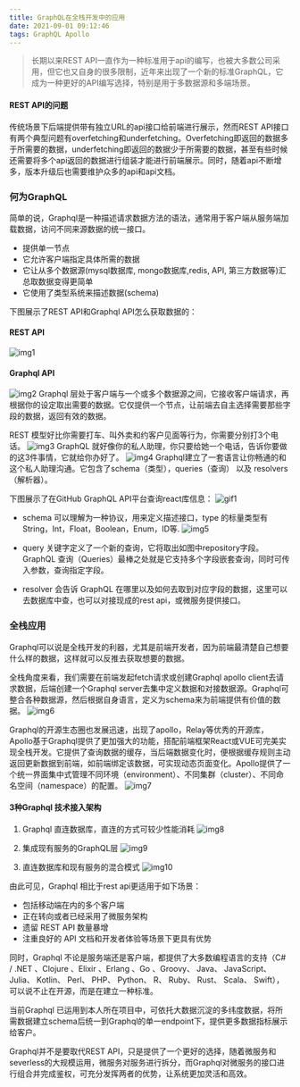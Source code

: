```yaml
---
title: GraphQL在全栈开发中的应用
date: 2021-09-01 09:12:46
tags: GraphQL Apollo
---
```


> 长期以来REST API一直作为一种标准用于api的编写，也被大多数公司采用，但它也又自身的很多限制，近年来出现了一个新的标准GraphQL，它成为一种更好的API编写选择，特别是用于多数据源和多端场景。
#### REST API的问题
传统场景下后端提供带有独立URL的api接口给前端进行展示，然而REST API接口有两个典型问题有overfetching和underfetching。Overfetching即返回的数据多于所需要的数据，underfetching即返回的数据少于所需要的数据，甚至有些时候还需要将多个api返回的数据进行组装才能进行前端展示。同时，随着api不断增多，版本升级后也需要维护众多的api和api文档。
### 何为GraphQL
简单的说，Graphql是一种描述请求数据方法的语法，通常用于客户端从服务端加载数据，访问不同来源数据的统一接口。
- 提供单一节点
- 它允许客户端指定具体所需的数据
- 它让从多个数据源(mysql数据库, mongo数据库,redis, API, 第三方数据等)汇总取数据变得更简单
- 它使用了类型系统来描述数据(schema)

下图展示了REST API和Graphql API怎么获取数据的：
#### REST API
![img1](/assets/QaAcN24U8whrNKZNHauw8quMx2dxXTV6QJWk.png)
#### Graphql API
![img2](/assets/HKILGdrpW082ziY6D85tJu0oHDgHuW7p1txZ.png)
Graphql 层处于客户端与一个或多个数据源之间，它接收客户端请求，再根据你的设定取出需要的数据。它仅提供一个节点，让前端去自主选择需要那些字段的数据，返回有效的数据。

REST 模型好比你需要打车、叫外卖和约客户见面等行为，你需要分别打3个电话。
![img3](/assets/2022-01-06_16-25-23.jpg)
GraphQL 就好像你的私人助理，你只要给她一个电话，告诉你要做的这3件事情，它就给你办好了。
![img4](/assets/2022-01-06_16-25-03.jpg)
Graphql建立了一套语言让你畅通的和这个私人助理沟通。它包含了schema（类型），queries（查询） 以及 resolvers（解析器）。

下图展示了在GitHub GraphQL API平台查询react库信息：
![gif1](/assets/1.gif)

- schema 可以理解为一种协议，用来定义描述接口，type 的标量类型有String，Int，Float，Boolean，Enum，ID等.
![img5](/assets/2022-01-08_10-12-28.jpg)

- query 关键字定义了一个新的查询，它将取出如图中repository字段。GraphQL 查询（Queries）最棒之处就是它支持多个字段嵌套查询，同时可传入参数，查询指定字段。

- resolver 会告诉 GraphQL 在哪里以及如何去取到对应字段的数据，这里可以去数据库中查，也可以对接现成的rest api，或微服务提供接口。

### 全栈应用
Graphql可以说是全栈开发的利器，尤其是前端开发者，因为前端最清楚自己想要什么样的数据，这样就可以反推去获取想要的数据。

全栈角度来看，我们需要在前端发起fetch请求或创建Graphql apollo client去请求数据，后端创建一个Graphql server去集中定义数据和对接数据源。Graphql可整合各种数据源，然后根据自身语言，定义为schema来为前端提供有价值的数据。
![img6](/assets/2022-01-07_17-03-17.jpg)

Graphql的开源生态圈也发展迅速，出现了apollo，Relay等优秀的开源库，Apollo基于Graphql提供了更加强大的功能，搭配前端框架React或VUE可完美实现全栈开发。它提供了查询数据的缓存，当后端数据变化时，便根据缓存规则主动返回更新数据到前端，如前端绑定该数据，可实现动态页面变化。Apollo提供了一个统一界面集中式管理不同环境（environment）、不同集群（cluster）、不同命名空间（namespace）的配置。
![img7](/assets/2022-01-10_10-19-14.jpg)

#### 3种Graphql 技术接入架构

1. Graphql 直连数据库，直连的方式可较少性能消耗
![img8](/assets/1.png)

2. 集成现有服务的GraphQL层
![img9](/assets/2.png)

3. 直连数据库和现有服务的混合模式
![img10](/assets/3.png)

由此可见，Graphql 相比于rest api更适用于如下场景：
- 包括移动端在内的多个客户端
- 正在转向或者已经采用了微服务架构
- 遗留 REST API 数量暴增
- 注重良好的 API 文档和开发者体验等场景下更具有优势

同时，Graphql 不论是服务端还是客户端，都提供了大多数编程语言的支持（C# / .NET 、Clojure 、Elixir 、Erlang 、Go 、Groovy、 Java、 JavaScript、 Julia、 Kotlin、 Perl、 PHP、 Python、 R、 Ruby、 Rust、 Scala、 Swift），可以说不止在开源，而是在建立一种标准。

当前Graphql 已运用到本人所在项目中，可依托大数据沉淀的多纬度数据，将所需数据建立schema后统一到Graphql的单一endpoint下，提供更多数据指标展示给客户。

Graphql并不是要取代REST API，只是提供了一个更好的选择，随着微服务和severless的大规模运用，微服务对服务进行拆分，而Graphql对微服务的接口进行组合并完成鉴权，可充分发挥两者的优势，让系统更加灵活和高效。
